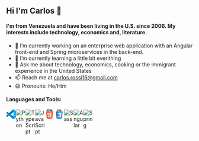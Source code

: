 
## Hi I'm Carlos 👋
#### I'm from Venezuela and have been living in the U.S. since 2006. My interests include technology, economics and, literature. 

- 🔭 I’m currently working on an enterprise web application with an Angular front-end and Spring microservices in the back-end. 
- 🌱 I’m currently learning a little bit everithing 
- 💬 Ask me about technology, economics, cooking or the immigrant experience in the United States
- 📫 Reach me at carlos.rossi16@gmail.com
- 😄 Pronouns: He/Him

#### Languages and Tools:
<img align="left" alt="Visual Studio Code" width="26px" src="https://raw.githubusercontent.com/github/explore/80688e429a7d4ef2fca1e82350fe8e3517d3494d/topics/visual-studio-code/visual-studio-code.png" />
<img align="left" alt="Python" width="26px" src="https://cdn3.iconfinder.com/data/icons/logos-and-brands-adobe/512/267_Python-512.png" />
<img align="left" alt="TypeScript" width="26px" src="https://static-00.iconduck.com/assets.00/file-type-typescript-official-icon-256x256-aavrgmi0.png" />
<img align="left" alt="JavaScript" width="26px" src="https://cdn-icons-png.flaticon.com/512/5968/5968292.png" />
<img align="left" alt="HTML5" width="26px" src="https://raw.githubusercontent.com/github/explore/80688e429a7d4ef2fca1e82350fe8e3517d3494d/topics/html/html.png" />
<img align="left" alt="CSS3" width="26px" src="https://raw.githubusercontent.com/github/explore/80688e429a7d4ef2fca1e82350fe8e3517d3494d/topics/css/css.png" />
<img align="left" alt="Sass" width="26px" src="https://cdn-icons-png.flaticon.com/512/5968/5968358.png" />
<img align="left" alt="Angular" width="26px" src="https://angular.io/assets/images/logos/angular/angular.svg" />
<img align="left" alt="Spring" width="26px" src="https://spring.io/images/favicon-9d25009f65637a49ac8d91eb1cf7b75e.ico" />


[Website]: https://carlosnavaja.com
[LinkedIn]: www.linkedin.com/in/carlosnavaja16
